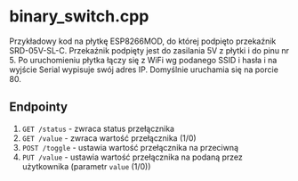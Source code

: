 # binary_switch.cpp
Przykładowy kod na płytkę ESP8266MOD, do której podpięto przekaźnik SRD-05V-SL-C. Przekaźnik podpięty jest do zasilania 5V z płytki i do pinu nr 5. Po uruchomieniu płytka łączy się z WiFi wg podanego SSID i hasła i na wyjście Serial wypisuje swój adres IP. Domyślnie uruchamia się na porcie 80.

## Endpointy
1. `GET /status` - zwraca status przełącznika
1. `GET /value` - zwraca wartość przełącznika (1/0)
1. `POST /toggle` - ustawia wartość przełącznika na przeciwną
1. `PUT /value` - ustawia wartość przełącznika na podaną przez użytkownika (parametr `value` (1/0))
